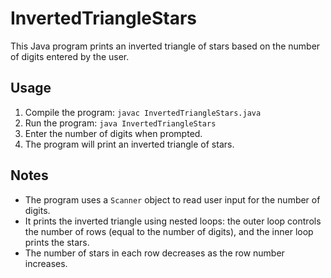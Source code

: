 # InvertedTriangleStars

This Java program prints an inverted triangle of stars based on the number of digits entered by the user.

## Usage

1. Compile the program: `javac InvertedTriangleStars.java`
2. Run the program: `java InvertedTriangleStars`
3. Enter the number of digits when prompted.
4. The program will print an inverted triangle of stars.

## Notes

- The program uses a `Scanner` object to read user input for the number of digits.
- It prints the inverted triangle using nested loops: the outer loop controls the number of rows (equal to the number of digits), and the inner loop prints the stars.
- The number of stars in each row decreases as the row number increases.

